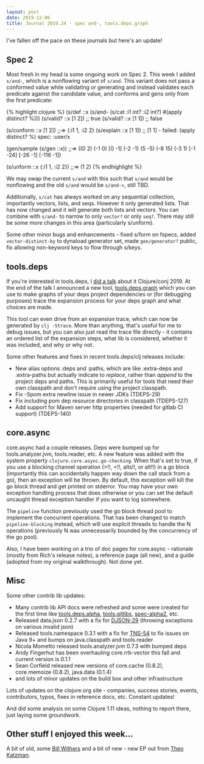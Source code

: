 ```yaml
---
layout: post
date: 2019-12-06
title: Journal 2019.24 - spec and-, tools.deps.graph
---
```


I've fallen off the pace on these journals but here's an update!

## Spec 2

Most fresh in my head is some ongoing work on Spec 2. This week I added `s/and-`, which is a nonflowing variant of `s/and`. This variant does not pass a conformed value while validating or generating and instead validates each predicate against the candidate value, and conforms and gens only from the first predicate:

{% highlight clojure %}
(s/def ::x (s/and- (s/cat :i1 int? :i2 int?) #(apply distinct? %)))
(s/valid? ::x [1 2])  ;; true
(s/valid? ::x [1 1])  ;; false

(s/conform ::x [1 2])
;;=> {:i1 1, :i2 2}
(s/explain ::x [1 1])
;; [1 1] - failed: (apply distinct? %) spec: :user/x

(gen/sample (s/gen ::x))
;;=> ((0 2) (-1 0) [0 -1] (-2 -1) (5 -5) (-8 15) (-3 1) [-1 -24] [-26 -1] [-116 -1])

(s/unform ::x {:i1 1, :i2 2})
;;=> (1 2)
{% endhighlight %}

We may swap the current `s/and` with this such that `s/and` would be nonflowing and the old `s/and` would be `s/and->`, still TBD.

Additionally, `s/cat` has always worked on any sequential collection, importantly vectors, lists, and seqs. However it only generated lists. That has now changed and it will generate both lists and vectors. You can combine with `s/and-` to narrow to only `vector?` or only `seq?`. There may still be some more changes in this area (particularly s/unform).

Some other minor bugs and enhancements - fixed s/form on fspecs, added `vector-distinct-by` to dynaload generator set, made `gen/generator?` public, fix allowing non-keyword keys to flow through s/keys. 

## tools.deps

If you're interested in tools.deps, I [did a talk](https://www.youtube.com/watch?v=7CM7Ef-dPWQ) about it Clojure/conj 2019. At the end of the talk I announced a new tool, [tools.deps.graph](https://github.com/clojure/tools.deps.graph) which you can use to make graphs of your deps project dependencies or (for debugging purposes) trace the expansion process for your deps graph and what choices are made. 

This tool can even drive from an expansion trace, which can now be generated by `clj -Strace`. More than anything, that's useful for me to debug issues, but you can also just read the trace file directly - it contains an ordered list of the expansion steps, what lib is considered, whether it was included, and why or why not.

Some other features and fixes in recent tools.deps/clj releases include:
* New alias options :deps and :paths, which are like :extra-deps and :extra-paths but actually indicate to *replace*, rather than *append* to the project deps and paths. This is primarily useful for tools that need their own classpath and don't require using the project classpath.
* Fix -Spom extra newline issue in newer JDKs (TDEPS-29)
* Fix including pom dep resource directories in classpath (TDEPS-127)
* Add support for Maven server http properties (needed for gitlab CI support) (TDEPS-140)

## core.async

core.async had a couple releases. Deps were bumped up for tools.analyzer.jvm, tools.reader, etc. A new feature was added with the system property `clojure.core.async.go-checking`. When that's set to true, if you use a blocking channel operation (>!!, <!!, alts!!, or alt!!) in a go block (importantly this can accidentally happen way down the call stack from a go), then an exception will be thrown. By default, this exception will kill the go block thread and get printed on stderror. You may have your own exception handling process that does otherwise or you can set the default uncaught thread exception handler if you want to log somewhere.

The `pipeline` function previously used the go block thread pool to implement the concurrent operations. That has been changed to match `pipeline-blocking` instead, which will use explicit threads to handle the N operations (previously N was unnecessarily bounded by the concurrency of the go pool).

Also, I have been working on a trio of doc pages for core.async - rationale (mostly from Rich's release notes), a reference page (all new), and a guide (adopted from my original walkthrough). Not done yet.

## Misc

Some other contrib lib updates:

* Many contrib lib API docs were refreshed and some were created for the first time like [tools.deps.alpha](https://clojure.github.io/tools.deps.alpha), [tools.gitlibs](https://clojure.github.io/tools.gitlibs), [spec-alpha2](https://clojure.github.io/spec-alpha2), etc.
* Released data.json 0.2.7 with a fix for [DJSON-29](https://clojure.atlassian.net/browse/DJSON-29) (throwing exceptions on various invalid json)
* Released tools.namespace 0.3.1 with a fix for [TNS-54](https://clojure.atlassian.net/browse/TNS-54) to fix issues on Java 9+ and bumps on java.classpath  and tools.reader
* Nicola Mometto released tools.analyzer.jvm 0.7.3 with bumped deps
* Andy Fingerhut has been overhauling core.rrb-vector this fall and current version is 0.1.1
* Sean Corfield released new versions of core.cache (0.8.2), core.memoize (0.8.2), java.data (0.1.4)
* and lots of minor updates on the build box and other infrastructure

Lots of updates on the clojure.org site - companies, success stories, events, contributors, typos, fixes in reference docs, etc. Constant updates!

And did some analysis on some Clojure 1.11 ideas, nothing to report there, just laying some groundwork.

## Other stuff I enjoyed this week...

A bit of old, some [Bill Withers](https://www.youtube.com/watch?v=g3hBYTkI-sE) and a bit of new - new EP out from [Theo Katzman](http://theokatzman.bandcamp.com/album/modern-johnny-tackles-the-issues).



